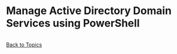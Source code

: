 # Manage Active Directory Domain Services using PowerShell

```PowerShell


```


[Back to Topics](../README.md#afternoon-session)
